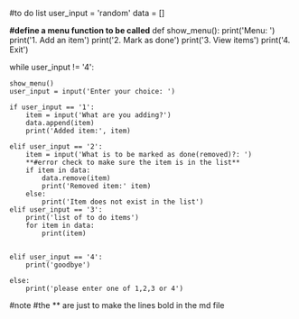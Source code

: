 #to do list
user_input = 'random'
data = []

**#define a menu function to be called**
def show_menu():
    print('Menu: ')
    print('1. Add an item')
    print('2. Mark as done')
    print('3. View items')
    print('4. Exit')

while user_input != '4':


    show_menu()
    user_input = input('Enter your choice: ')

    if user_input == '1':
        item = input('What are you adding?')
        data.append(item)
        print('Added item:', item)

    elif user_input == '2':
        item = input('What is to be marked as done(removed)?: ')
        **#error check to make sure the item is in the list**
        if item in data:
            data.remove(item)
            print('Removed item:' item)
        else:
            print('Item does not exist in the list')    
    elif user_input == '3':
        print('list of to do items')
        for item in data:
            print(item)


    elif user_input == '4':
        print('goodbye')

    else: 
        print('please enter one of 1,2,3 or 4')



#note
#the ** are just to make the lines bold in the md file
